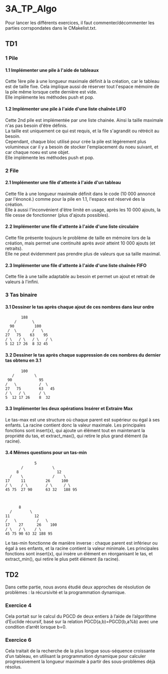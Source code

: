 # 3A_TP_Algo
Pour lancer les différents exercices, il faut commenter/décommenter les parties corrspondates dans le CMakelist.txt.
## TD1
### 1 Pile
#### 1.1 Implémenter une pile à l'aide de tableaux
Cette 1ère pile à une longueur maximale définit à la création, car le tableau est de taille fixe. Cela implique aussi de réserver tout l'espace mémoire de la pile même lorsque cette dernière est vide.  
Elle implémente les méthodes push et pop.
#### 1.2 Implémenter une pile à l'aide d'une liste chaînée LIFO
Cette 2nd pile est implémentée par une liste chainée. Ainsi la taille maximale n'as pas besoin d'être définis.  
La taille est uniquement ce qui est requis, et la file s'agrandit ou rétrécit au besoin.  
Cependant, chaque bloc utilisé pour crée la pile est légérement plus volumineux car il y a besoin de stocker l'emplacement du noeu suivant, et car chaque noeu est une objet.  
Elle implémente les méthodes push et pop.  
### 2 File
#### 2.1 Implémenter une file d'attente à l'aide d'un tableau  
Cette file à une longueur maximale définit dans le code (10 000 annoncé par l'énoncé.) comme pour la pile en 1.1, l'espace est réservé des la création.  
Elle à aussi l'inconvénient d'être limité en usage, après les 10 000 ajouts, la file cesse de fonctionner (plus d'ajouts possibles).
#### 2.2 Implémenter une file d'attente à l'aide d'une liste circulaire
Cette file présente toujours le problème de taille en mémoire lors de la création, mais permet une continuité après avoir atteint 10 000 ajouts (et retraits).  
Elle ne peut évidemment pas prendre plus de valeurs que sa taille maximal.
#### 2.3 Implémenter une file d'attente à l'aide d'une liste chaînée FIFO
Cette file à une taille adaptable au besoin et permet un ajout et retrait de valeurs à l'infini.
### 3 Tas binaire
#### 3.1 Dessiner le tas après chaque ajout de ces nombres dans leur ordre
           188
        /       \
      90         100
     /  \       /   \
    27   75    63    95
    / \   / \   / \   / \
    5 12 17 26  8 32 45

#### 3.2 Dessiner le tas après chaque suppression de ces nombres du dernier tas obtenu en 3.1
           100
       /         \
     90            95
    /   \          /  \
    27   75        63   45
    / \   / \      / \
    5  12 17 26    8  32

#### 3.3 Implémenter les deux opérations Insérer et Extraire Max
Le tas-max est une structure où chaque parent est supérieur ou égal à ses enfants. La racine contient donc la valeur maximale. Les principales fonctions sont insert(x), qui ajoute un élément tout en maintenant la propriété du tas, et extract_max(), qui retire le plus grand élément (la racine).
#### 3.4 Mêmes questions pour un tas-min
                 5
           /             \
         8                 12
      /    \             /    \
    17     11         26     100
    / \    / \        / \     / \
    45 75  27 90      63 32   188 95



          8
      /        \
    11           12
    /   \         /   \
    17    27      26    100
    / \   / \    / \
    45 75 90 63 32 188 95


Le tas-min fonctionne de manière inverse : chaque parent est inférieur ou égal à ses enfants, et la racine contient la valeur minimale. Les principales fonctions sont insert(x), qui insère un élément en réorganisant le tas, et extract_min(), qui retire le plus petit élément (la racine).

## TD2

Dans cette partie, nous avons étudié deux approches de résolution de problèmes : la récursivité et la programmation dynamique.

### Exercice 4
Cela portait sur le calcul du PGCD de deux entiers à l’aide de l’algorithme d’Euclide récursif, basé sur la relation
PGCD(a,b)=PGCD(b,a%b) avec une condition d’arrêt lorsque b=0.

### Exercice 6
Cela traitait de la recherche de la plus longue sous-séquence croissante d’un tableau, en utilisant la programmation dynamique pour calculer progressivement la longueur maximale à partir des sous-problèmes déjà résolus.
